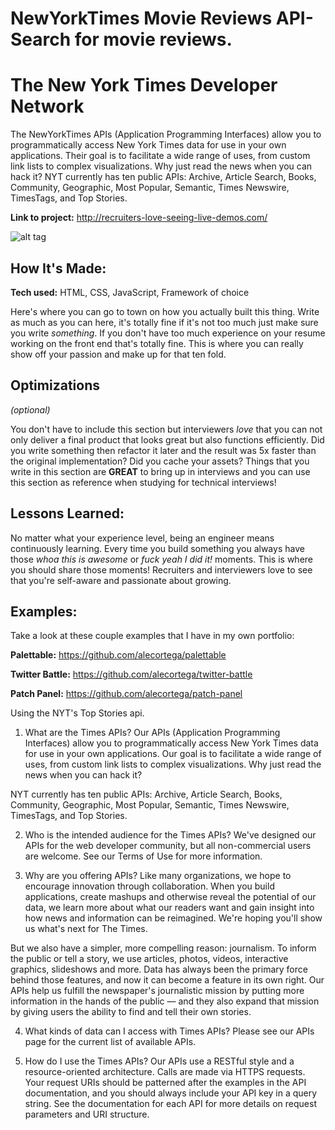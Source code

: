 # NewYorkTimes Movie Reviews API- Search for movie reviews. 
# The New York Times Developer Network
The NewYorkTimes APIs  (Application Programming Interfaces) allow you to programmatically access New York Times data for use in your own applications. Their goal is to facilitate a wide range of uses, from custom link lists to complex visualizations. Why just read the news when you can hack it?
NYT currently has ten public APIs: Archive, Article Search, Books, Community, Geographic, Most Popular, Semantic, Times Newswire, TimesTags, and Top Stories.

**Link to project:** http://recruiters-love-seeing-live-demos.com/

![alt tag](http://placecorgi.com/1200/650)

## How It's Made:

**Tech used:** HTML, CSS, JavaScript, Framework of choice

Here's where you can go to town on how you actually built this thing. Write as much as you can here, it's totally fine if it's not too much just make sure you write *something*. If you don't have too much experience on your resume working on the front end that's totally fine. This is where you can really show off your passion and make up for that ten fold.

## Optimizations
*(optional)*

You don't have to include this section but interviewers *love* that you can not only deliver a final product that looks great but also functions efficiently. Did you write something then refactor it later and the result was 5x faster than the original implementation? Did you cache your assets? Things that you write in this section are **GREAT** to bring up in interviews and you can use this section as reference when studying for technical interviews!

## Lessons Learned:

No matter what your experience level, being an engineer means continuously learning. Every time you build something you always have those *whoa this is awesome* or *fuck yeah I did it!* moments. This is where you should share those moments! Recruiters and interviewers love to see that you're self-aware and passionate about growing.

## Examples:
Take a look at these couple examples that I have in my own portfolio:

**Palettable:** https://github.com/alecortega/palettable

**Twitter Battle:** https://github.com/alecortega/twitter-battle

**Patch Panel:** https://github.com/alecortega/patch-panel




Using the NYT's Top Stories api.
1. What are the Times APIs?
Our APIs (Application Programming Interfaces) allow you to programmatically access New York Times data for use in your own applications. Our goal is to facilitate a wide range of uses, from custom link lists to complex visualizations. Why just read the news when you can hack it?

NYT currently has ten public APIs: Archive, Article Search, Books, Community, Geographic, Most Popular, Semantic, Times Newswire, TimesTags, and Top Stories.

2. Who is the intended audience for the Times APIs?
We've designed our APIs for the web developer community, but all non-commercial users are welcome. See our Terms of Use for more information.

3. Why are you offering APIs?
Like many organizations, we hope to encourage innovation through collaboration. When you build applications, create mashups and otherwise reveal the potential of our data, we learn more about what our readers want and gain insight into how news and information can be reimagined. We're hoping you'll show us what's next for The Times.

But we also have a simpler, more compelling reason: journalism. To inform the public or tell a story, we use articles, photos, videos, interactive graphics, slideshows and more. Data has always been the primary force behind those features, and now it can become a feature in its own right. Our APIs help us fulfill the newspaper's journalistic mission by putting more information in the hands of the public — and they also expand that mission by giving users the ability to find and tell their own stories.

4. What kinds of data can I access with Times APIs?
Please see our APIs page for the current list of available APIs.

5. How do I use the Times APIs?
Our APIs use a RESTful style and a resource-oriented architecture. Calls are made via HTTPS requests. Your request URIs should be patterned after the examples in the API documentation, and you should always include your API key in a query string. See the documentation for each API for more details on request parameters and URI structure.
